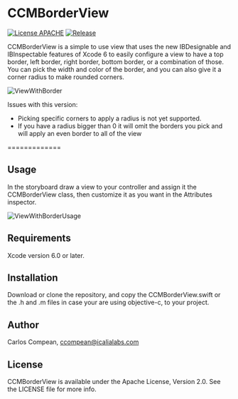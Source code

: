 CCMBorderView
=============

[![License APACHE](https://img.shields.io/hexpm/l/plug.svg)](https://github.com/cacmartinez/CCMPlayNDropView/blob/master/LICENSE)
[![Release](https://img.shields.io/github/release/cacmartinez/CCMPlayNDropView.svg)](https://github.com/Backelite/MaryPopin)

CCMBorderView is a simple to use view that uses the new IBDesignable and IBInspectable features of Xcode 6 to easily configure a view to have a top border, left border, right border, bottom border, or a combination of those. You can pick the width and color of the border, and you can also give it a corner radius to make rounded corners.

![ViewWithBorder](https://github.com/cacmartinez/CCMBorderView/blob/master/Screenshots/screenshot.png)

Issues with this version:

- Picking specific corners to apply a radius is not yet supported.
- If you have a radius bigger than 0 it will omit the borders you pick and will apply an even border to all of the view

=============

## Usage

In the storyboard draw a view to your controller and assign it the CCMBorderView class, then customize it as you want in the Attributes inspector.

![ViewWithBorderUsage](https://github.com/cacmartinez/CCMBorderView/blob/master/Screenshots/viewInUse.gif)

## Requirements

Xcode version 6.0 or later.

## Installation

Download or clone the repository, and copy the CCMBorderView.swift or the .h and .m files in case your are using objective-c, to your project.

## Author

Carlos Compean, ccompean@icalialabs.com

## License

CCMBorderView is available under the Apache License, Version 2.0. See the LICENSE file for more info.

